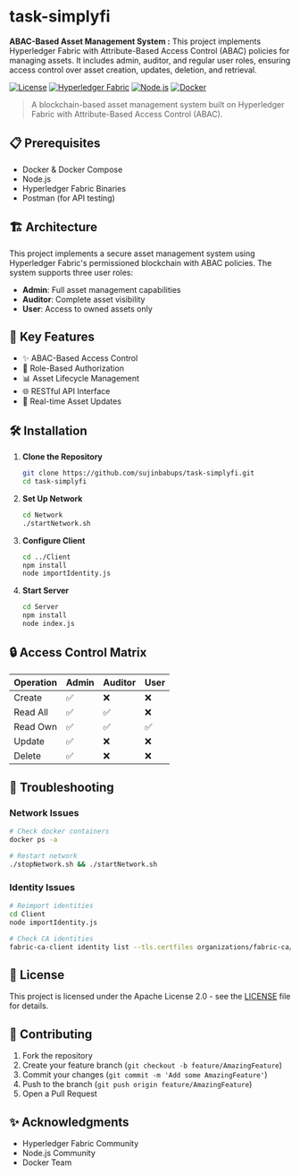 # task-simplyfi
**ABAC-Based Asset Management System :**
This project implements Hyperledger Fabric with Attribute-Based Access Control (ABAC) policies for managing assets.
It includes admin, auditor, and regular user roles, ensuring access control over asset creation, updates, deletion, and retrieval.

[![License](https://img.shields.io/badge/License-Apache%202.0-blue.svg)](https://opensource.org/licenses/Apache-2.0)
[![Hyperledger Fabric](https://img.shields.io/badge/Hyperledger%20Fabric-2.5-brightgreen)](https://www.hyperledger.org/use/fabric)
[![Node.js](https://img.shields.io/badge/Node.js-16.x-green)](https://nodejs.org/)
[![Docker](https://img.shields.io/badge/Docker-required-blue)](https://www.docker.com/)

> A blockchain-based asset management system built on Hyperledger Fabric with Attribute-Based Access Control (ABAC).

## 📋 Prerequisites

- Docker & Docker Compose
- Node.js 
- Hyperledger Fabric Binaries
- Postman (for API testing)

## 🏗️ Architecture

This project implements a secure asset management system using Hyperledger Fabric's permissioned blockchain with ABAC policies. The system supports three user roles:

- **Admin**: Full asset management capabilities
- **Auditor**: Complete asset visibility
- **User**: Access to owned assets only

## 💼 Key Features

- ✨ ABAC-Based Access Control
- 🔐 Role-Based Authorization
- 📊 Asset Lifecycle Management
- 🌐 RESTful API Interface
- 🔄 Real-time Asset Updates

## 🛠️ Installation

1. **Clone the Repository**
   ```bash
   git clone https://github.com/sujinbabups/task-simplyfi.git
   cd task-simplyfi
   ```

2. **Set Up Network**
   ```bash
   cd Network
   ./startNetwork.sh
   ```

3. **Configure Client**
   ```bash
   cd ../Client
   npm install
   node importIdentity.js
   ```

4. **Start Server**
   ```bash
   cd Server
   npm install
   node index.js
   ```
## 🔒 Access Control Matrix

| Operation | Admin | Auditor | User |
|-----------|-------|---------|------|
| Create    | ✅    | ❌      | ❌   |
| Read All  | ✅    | ✅      | ❌   |
| Read Own  | ✅    | ✅      | ✅   |
| Update    | ✅    | ❌      | ❌   |
| Delete    | ✅    | ❌      | ❌   |

## 🐛 Troubleshooting

### Network Issues
```bash
# Check docker containers
docker ps -a

# Restart network
./stopNetwork.sh && ./startNetwork.sh
```

### Identity Issues
```bash
# Reimport identities
cd Client
node importIdentity.js

# Check CA identities
fabric-ca-client identity list --tls.certfiles organizations/fabric-ca/organization1/ca-cert.pem
```

## 📜 License

This project is licensed under the Apache License 2.0 - see the [LICENSE](LICENSE.MD) file for details.

## 🤝 Contributing

1. Fork the repository
2. Create your feature branch (`git checkout -b feature/AmazingFeature`)
3. Commit your changes (`git commit -m 'Add some AmazingFeature'`)
4. Push to the branch (`git push origin feature/AmazingFeature`)
5. Open a Pull Request

## ✨ Acknowledgments

- Hyperledger Fabric Community
- Node.js Community
- Docker Team
